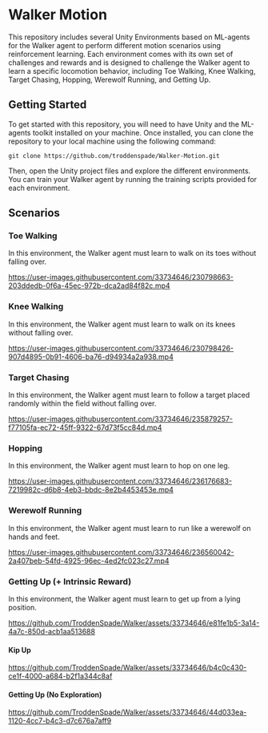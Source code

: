 # Walker Motion
This repository includes several Unity Environments based on ML-agents for the Walker agent to perform different motion scenarios using reinforcement learning. Each environment comes with its own set of challenges and rewards and is designed to challenge the Walker agent to learn a specific locomotion behavior, including Toe Walking, Knee Walking, Target Chasing, Hopping, Werewolf Running, and Getting Up.

## Getting Started

To get started with this repository, you will need to have Unity and the ML-agents toolkit installed on your machine. Once installed, you can clone the repository to your local machine using the following command:

```
git clone https://github.com/troddenspade/Walker-Motion.git
```
Then, open the Unity project files and explore the different environments. You can train your Walker agent by running the training scripts provided for each environment.


## Scenarios

### Toe Walking

In this environment, the Walker agent must learn to walk on its toes without falling over.

https://user-images.githubusercontent.com/33734646/230798663-203ddedb-0f6a-45ec-972b-dca2ad84f82c.mp4


### Knee Walking

In this environment, the Walker agent must learn to walk on its knees without falling over.

https://user-images.githubusercontent.com/33734646/230798426-907d4895-0b91-4606-ba76-d94934a2a938.mp4


### Target Chasing

In this environment, the Walker agent must learn to follow a target placed randomly within the field without falling over.

https://user-images.githubusercontent.com/33734646/235879257-f77105fa-ec72-45ff-9322-67d73f5cc84d.mp4

### Hopping

In this environment, the Walker agent must learn to hop on one leg.

https://user-images.githubusercontent.com/33734646/236176683-7219982c-d6b8-4eb3-bbdc-8e2b4453453e.mp4


### Werewolf Running

In this environment, the Walker agent must learn to run like a werewolf on hands and feet.

https://user-images.githubusercontent.com/33734646/236560042-2a407beb-54fd-4925-96ec-4ed2fc023c27.mp4


### Getting Up (+ Intrinsic Reward)

In this environment, the Walker agent must learn to get up from a lying position.

https://github.com/TroddenSpade/Walker/assets/33734646/e81fe1b5-3a14-4a7c-850d-acb1aa513688

#### Kip Up

https://github.com/TroddenSpade/Walker/assets/33734646/b4c0c430-ce1f-4000-a684-b2f1a344c8af

#### Getting Up (No Exploration)

https://github.com/TroddenSpade/Walker/assets/33734646/44d033ea-1120-4cc7-b4c3-d7c676a7aff9
